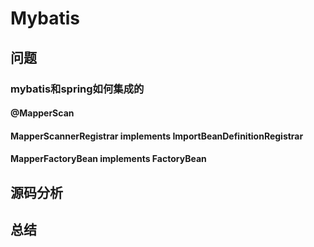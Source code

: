 # Mybatis

## 问题

### mybatis和spring如何集成的

#### @MapperScan

#### MapperScannerRegistrar implements ImportBeanDefinitionRegistrar

#### MapperFactoryBean implements FactoryBean

## 源码分析

## 总结

